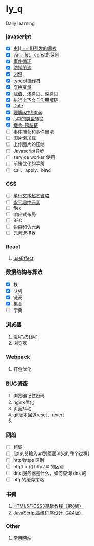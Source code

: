 # ly_q
Daily learning

### javascript

- [x] [由[] == ![]引发的思考](doc/javascript/由[]==![]引发的思考.md)
- [x] [var、let、const的区别](doc/javascript/var、let、const的区别.md)
- [x] [事件循环](doc/javascript/事件循环.md)
- [x] [防抖节流](doc/javascript/防抖节流.md)
- [x] [闭包](doc/javascript/闭包.md)
- [x] [typeof操作符](doc/javascript/typeof操作符.md)
- [x] [交换变量](doc/javascript/交换变量.md)
- [x] [赋值、浅拷贝、深拷贝](doc/javascript/赋值、浅拷贝、深拷贝.md)
- [x] [执行上下文与作用域链](doc/javascript/执行上下文与作用域链.md)
- [x] [Date](doc/javascript/Date.md)
- [x] [理解js中的this](doc/javascript/js中this的理解.md)
- [x] [js中的类型转换](doc/javascript/js中的类型转换.md)
- [x] [继承-原型链](doc/javascript/继承-原型链.md)
- [ ] 事件捕获和事件冒泡
- [ ] 图片懒加载
- [ ] 上传图片的压缩
- [ ] Javascript异步
- [ ] service worker 使用
- [ ] 前端优化的手段
- [ ] call、apply、bind

### CSS
- [ ] [单行文本超宽省略](doc/css/单行文本超宽省略.md)
- [ ] [水平居中元素](doc/css/basic/水平居中元素.md)
- [ ] flex
- [ ] 响应式布局
- [ ] BFC
- [ ] 伪类和伪元素
- [ ] 元素选择器

### React

1. [useEffect](doc/react/useEffect.md)

### 数据结构与算法

- [x] 栈
- [x] 队列
- [x] 链表
- [x] 集合
- [ ] 字典

### 浏览器

1. [进程VS线程](doc/javascript/basic/进程VS线程.md)
2. 浏览器

### Webpack

1. 打包优化

### BUG调查

1. 浏览器记住密码
2. nginx优化
3. 页面抖动
4. git版本回退reset、revert
5. 

### 网络

- [ ] 跨域
- [ ] [浏览器输入url到页面渲染的整个过程]
- [ ] http/https 区别
- [ ] http1.x 和 http2.0 的区别
- [ ] dns 服务器是什么，如何查询 dns 的
- [ ] http的缓存策略

### 书籍

1. [HTML5与CSS3基础教程（第8版）](doc/books/HTML5与CSS3基础教程（第8版）.pdf)
2. [JavaScript高级程序设计（第4版）](doc/books/JavaScript高级程序设计（第4版）.pdf)

### Other

1. [常用网站](doc/other/常用网站.md)
